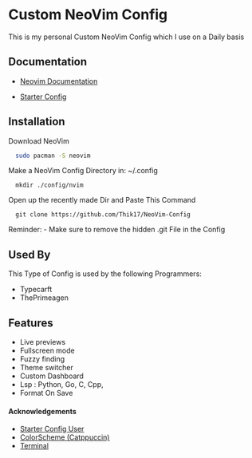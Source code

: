 
# Custom NeoVim Config

This is my personal Custom NeoVim Config which I use on a Daily basis



## Documentation

- [Neovim Documentation](https://neovim.io/doc/user/)

- [Starter Config](https://www.youtube.com/watch?v=ugtf0V5-Y-Q)


## Installation

Download NeoVim 
```bash
  sudo pacman -S neovim
```
Make a NeoVim Config Directory in: ~/.config

```
  mkdir ./config/nvim
```
Open up the recently made Dir and Paste This Command

```
  git clone https://github.com/Thik17/NeoVim-Config
```

Reminder: - Make sure to remove the hidden .git File in the Config

    
## Used By

This Type of Config is used by the following Programmers:

- Typecarft
- ThePrimeagen


## Features

- Live previews
- Fullscreen mode
- Fuzzy finding
- Theme switcher
- Custom Dashboard
- Lsp : Python, Go, C, Cpp,
- Format On Save
 


#### Acknowledgements

 - [Starter Config User](https://github.com/hannan-ahmad/)
 - [ColorScheme (Catppuccin)](https://github.com/catppuccin)
 - [Terminal](https://alacritty.org/)
